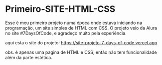 # Primeiro-SITE-HTML-CSS
Esse é meu primeiro projeto numa época onde estava iniciando na programação, um site simples de HTML com CSS. 
O projeto veio da Alura no site #7DaysOfCode, e agradeço muito pela experiência.

aqui esta o site do projeto: https://site-projeto-7-days-of-code.vercel.app 

obs. é apenas uma pagina de HTML e CSS, então não tem funcionalidade além da parte estética.
